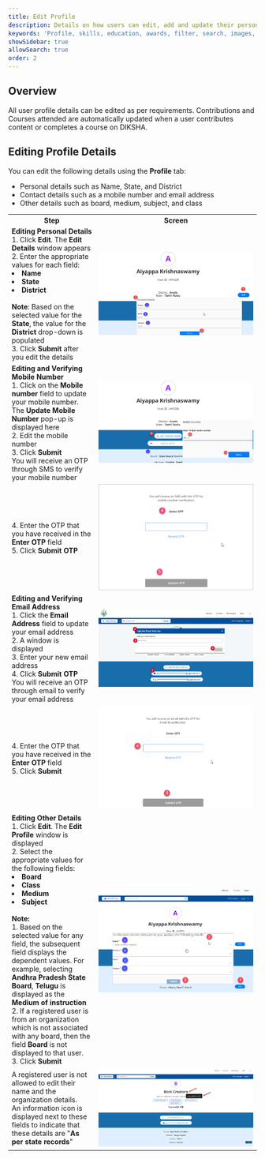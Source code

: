```yaml
---
title: Edit Profile
description: Details on how users can edit, add and update their personal information
keywords: 'Profile, skills, education, awards, filter, search, images, attributes'
showSidebar: true
allowSearch: true
order: 2
---
```

## Overview

All user profile details can be edited as per requirements. Contributions and Courses attended are automatically updated when a user contributes content or completes a course on DIKSHA.

## Editing Profile Details

 You can edit the following details using the **Profile** tab: 
  - Personal details such as Name, State, and District
  - Contact details such as a mobile number and email address
  - Other details such as board, medium, subject, and class

  <table>
  <tr>
    <th style="width:35%;">Step</th>
    <th style="width:65%;">Screen</th>
  </tr>
  <tr>
  <td><b>Editing Personal Details</b><br>1. Click <b> Edit</b>. The <b>Edit Details</b> window appears
  <br>2. Enter the appropriate values for each field:
     <li><b>Name</b></li>
  <li><b>State</b></li>
  <li><b>District</b></li>
  <br><b>Note</b>: Based on the selected value for the <b> State</b>, the value for the <b>District</b> drop-down is populated
  <br> 3. Click <b>Submit</b> after you edit the details
  </td>
  <td><img src="../images/userprofile/editpersonaldetails.png"></td>
  </tr>
  <tr>
  <td><b>Editing and Verifying Mobile Number</b><br>1. Click on the <b>Mobile number</b> field to update your mobile number.
  The <b>Update Mobile Number</b> pop-up is displayed here
  <br>2. Edit the mobile number
  <br>3. Click <b>Submit</b><br>
  You will receive an OTP through SMS to verify your mobile number</td>
  <td><img src="../images/userprofile/phonenumberedit.png"></td>
  </tr>
  <tr>
  <td>4. Enter the OTP that you have received in the <b>Enter OTP</b> field
  <br>5. Click <b>Submit OTP</b></td>
  <td><img src="../images/userprofile/phoneverification.png"></td>
  </tr>
  <tr>
  <td><b> Editing and Verifying Email Address</b><br>1. Click the <b>Email Address</b> field to update your email address
  <br>2. A window is displayed
  <br>3. Enter your new email address
  <br>4. Click <b>Submit OTP</b><br>
  You will receive an OTP through email to verify your email address
  </td>
  <td><img src="../images/userprofile/emailedit.png"></td>
  </tr>
  <tr>
  <td>4. Enter the OTP that you have received in the <b>Enter OTP</b> field
  <br>5. Click <b>Submit</b></td>
  <td><img src="../images/userprofile/emailverification.png"></td>
  </tr>
  <tr>
  <td><b>Editing Other Details</b>
  <br>1. Click <b>Edit</b>. The <b>Edit Profile</b> window is displayed
  <br>2. Select the appropriate values for the following fields:
    <br><li><b>Board</b></li>
  <li><b>Class</b></li>
  <li><b>Medium</b></li>
  <li><b>Subject</b></li>
  <br><b> Note: </b>
  <br>1. Based on the selected value for any field, the subsequent field displays the dependent values. For example, selecting <b>Andhra Pradesh State Board</b>, <b>Telugu</b> is displayed as the <b>Medium of instruction</b>
  <br>2. If a registered user is from an organization which is not associated with any board, then the field <b>Board</b> is not displayed to that user.
  <br>3. Click <b>Submit</b>
  </td>
  <td><img src="../images/userprofile/otherdetails.png"></td>
  </tr>
  <tr>
  <td>
  A registered user is not allowed to edit their name and the organization details.<br>An information icon is displayed next to these fields to indicate that these details are "<b>As per state records</b>" 
  </td>
  <td>
  <img src="../images/userprofile/editdetailsnote.png">
  </td>
  </tr>
</table>


